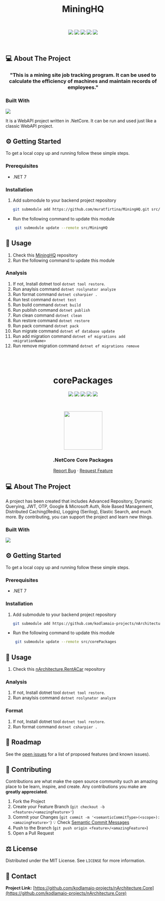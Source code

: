 <h1 align="center">MiningHQ</h1>

<br />

<p align="center">
  <a href="https://github.com/muratfirtina/MiningHQ/graphs/contributors"><img src="https://img.shields.io/github/contributors/muratfirtina/MiningHQ.svg?style=for-the-badge"></a>
  <a href="https://github.com/muratfirtina/MiningHQ/network/members"><img src="https://img.shields.io/github/forks/muratfirtina/MiningHQ.svg?style=for-the-badge"></a>
  <a href="https://github.com/muratfirtina/MiningHQ/stargazers"><img src="https://img.shields.io/github/stars/muratfirtina/MiningHQ.svg?style=for-the-badge"></a>
  <a href="https://github.com/muratfirtina/MiningHQ/issues"><img src="https://img.shields.io/github/issues/muratfirtina/MiningHQ.svg?style=for-the-badge"></a>
  <a href="https://github.com/kmuratfirtina/MiningHQ/blob/master/LICENSE"><img src="https://img.shields.io/github/license/muratfirtina/MiningHQ.svg?style=for-the-badge"></a>
</p><br />

## 💻 About The Project
<h3 align="center">"This is a mining site job tracking program. It can be used to calculate the efficiency of machines and maintain records of employees."</h3>

### Built With

[![](https://img.shields.io/badge/.NET%20Core-512BD4?style=for-the-badge&logo=dotnet&logoColor=white)](https://learn.microsoft.com/tr-tr/dotnet/welcome)

It is a WebAPI project written in .NetCore. It can be run and used just like a classic WebAPI project.

## ⚙️ Getting Started

To get a local copy up and running follow these simple steps.

### Prerequisites

- .NET 7

### Installation

1. Add submodule to your backend project repository
   ```sh
   git submodule add https://github.com/muratfirtina/MiningHQ.git src/MiningHQ
   ```

- Run the following command to update this module
  ```sh
   git submodule update --remote src/MiningHQ
   ```
  
## 🚀 Usage

1. Check this [MiningHQ](https://github.com/muratfirtina/MiningHQ.git) repository
2. Run the following command to update this module

### Analysis

1. If not, Install dotnet tool `dotnet tool restore`.
2. Run anaylsis command `dotnet roslynator analyze`
3. Run format command `dotnet csharpier .`
4. Run test command `dotnet test`
5. Run build command `dotnet build`
6. Run publish command `dotnet publish`
7. Run clean command `dotnet clean`
8. Run restore command `dotnet restore`
9. Run pack command `dotnet pack`
10. Run migrate command `dotnet ef database update`
11. Run add migration command `dotnet ef migrations add <migrationName>`
12. Run remove migration command `dotnet ef migrations remove`


<br />
<br />
<h1 align="center">corePackages</h1>

<p align="center">
  <a href="https://github.com/kodlamaio-projects/nArchitecture.Core/graphs/contributors"><img src="https://img.shields.io/github/contributors/kodlamaio-projects/nArchitecture.Core.svg?style=for-the-badge"></a>
  <a href="https://github.com/kodlamaio-projects/nArchitecture.Core/network/members"><img src="https://img.shields.io/github/forks/kodlamaio-projects/nArchitecture.Core.svg?style=for-the-badge"></a>
  <a href="https://github.com/kodlamaio-projects/nArchitecture.Core/stargazers"><img src="https://img.shields.io/github/stars/kodlamaio-projects/nArchitecture.Core.svg?style=for-the-badge"></a>
  <a href="https://github.com/kodlamaio-projects/nArchitecture.Core/issues"><img src="https://img.shields.io/github/issues/kodlamaio-projects/nArchitecture.Core.svg?style=for-the-badge"></a>
  <a href="https://github.com/kodlamaio-projects/nArchitecture.Core/blob/master/LICENSE"><img src="https://img.shields.io/github/license/kodlamaio-projects/nArchitecture.Core.svg?style=for-the-badge"></a>
</p><br />

<p align="center">
  <a href="https://github.com/kodlamaio-projects/nArchitecture.Core"><img src="https://user-images.githubusercontent.com/53148314/194872467-827dc967-acee-4bca-88a2-59ed5695bebf.png" height="125"></a>
  <h3 align="center">.NetCore Core Packages
</h3>
  <p align="center">
    <!-- PROJECT_DESCRIPTION -->
    <!-- <br />
    <a href="https://github.com/kodlamaio-projects/nArchitecture.Core"><strong>Explore the docs »</strong></a>
    <br /> -->
    <!-- <br />
    <a href="https://github.com/kodlamaio-projects/nArchitecture.Core">View Demo</a>
    · -->
    <a href="https://github.com/kodlamaio-projects/nArchitecture.Core/issues">Report Bug</a>
    ·
    <a href="https://github.com/kodlamaio-projects/nArchitecture.Core/issues">Request Feature</a>
  </p>


## 💻 About The Project

A project has been created that includes Advanced Repository, Dynamic Querying, JWT, OTP, Google & Microsoft Auth, Role Based Management, Distributed Caching(Redis), Logging (Serilog), Elastic Search, and much more. By contributing, you can support the project and learn new things.

### Built With

[![](https://img.shields.io/badge/.NET%20Core-512BD4?style=for-the-badge&logo=dotnet&logoColor=white)](https://learn.microsoft.com/tr-tr/dotnet/welcome)

## ⚙️ Getting Started

To get a local copy up and running follow these simple steps.

### Prerequisites

- .NET 7

### Installation

1. Add submodule to your backend project repository
   ```sh
   git submodule add https://github.com/kodlamaio-projects/nArchitecture.Core.git src/corePackages
   ```

- Run the following command to update this module
  ```sh
   git submodule update --remote src/corePackages
   ```

## 🚀 Usage

1. Check this [nArchitecture.RentACar](https://github.com/kodlamaio-projects/nArchitecture.Core) repository

### Analysis

1. If not, Install dotnet tool `dotnet tool restore`.
2. Run anaylsis command `dotnet roslynator analyze`

### Format

1. If not, Install dotnet tool `dotnet tool restore`.
2. Run format command `dotnet csharpier .`

## 🚧 Roadmap

See the [open issues](https://github.com/kodlamaio-projects/nArchitecture.Core/issues) for a list of proposed features (and known issues).

## 🤝 Contributing

Contributions are what make the open source community such an amazing place to be learn, inspire, and create. Any contributions you make are **greatly appreciated**.

1. Fork the Project
2. Create your Feature Branch (`git checkout -b <feature>/<amazingFeature>'`)
3. Commit your Changes (`git commit -m '<semanticCommitType>(<scope>): <amazingFeature>'`)
   💡 Check [Semantic Commit Messages](./docs/Semantic%20Commit%20Messages.md)
4. Push to the Branch (`git push origin <feature>/<amazingFeature>`)
5. Open a Pull Request

## ⚖️ License

Distributed under the MIT License. See `LICENSE` for more information.

## 📧 Contact

**Project Link:** [https://github.com/kodlamaio-projects/nArchitecture.Core](https://github.com/kodlamaio-projects/nArchitecture.Core)

<!-- ## 🙏 Acknowledgements
- []() -->

<!-- readme template author: https://github.com/ahmet-cetinkaya -->
